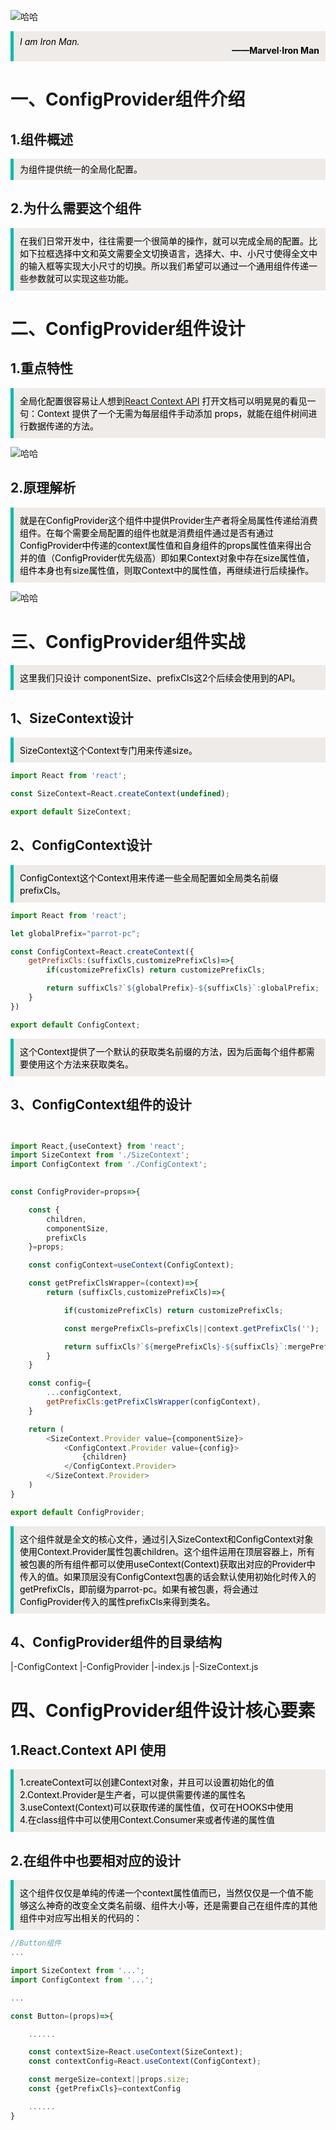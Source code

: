 ![哈哈](./assets/configprovider/ironman.jpg)


<blockquote style='padding: 10px; font-size: 1em; margin: 1em 0px; color: rgb(0, 0, 0); border-left: 5px solid rgba(0,189,170,1); background: rgb(239, 235, 233);line-height:1;'>
    <div>
        <div><i>I am Iron Man.</i></div>
        <div style="text-align:right;"><b>——Marvel·Iron Man</b></div>
    <div> 
    
</blockquote>
 
# 一、ConfigProvider组件介绍

## 1.组件概述

<blockquote style='padding: 10px; font-size: 1em; margin: 1em 0px; color: rgb(0, 0, 0); border-left: 5px solid rgba(0,189,170,1); background: rgb(239, 235, 233);line-height:1;'>
    为组件提供统一的全局化配置。
</blockquote>

## 2.为什么需要这个组件

<blockquote style='padding: 10px; font-size: 1em; margin: 1em 0px; color: rgb(0, 0, 0); border-left: 5px solid rgba(0,189,170,1); background: rgb(239, 235, 233);line-height:1。5;'>
    在我们日常开发中，往往需要一个很简单的操作，就可以完成全局的配置。比如下拉框选择中文和英文需要全文切换语言，选择大、中、小尺寸使得全文中的输入框等实现大小尺寸的切换。所以我们希望可以通过一个通用组件传递一些参数就可以实现这些功能。
</blockquote>

# 二、ConfigProvider组件设计
 
## 1.重点特性

<blockquote style='padding: 10px; font-size: 1em; margin: 1em 0px; color: rgb(0, 0, 0); border-left: 5px solid rgba(0,189,170,1); background: rgb(239, 235, 233);line-height:1。5;'>
    全局化配置很容易让人想到<a href="https://zh-hans.reactjs.org/docs/context.html#gatsby-focus-wrapper">React Context API</a> 打开文档可以明晃晃的看见一句：Context 提供了一个无需为每层组件手动添加 props，就能在组件树间进行数据传递的方法。
</blockquote>


![哈哈](./assets/configprovider/reactcontext.png)

## 2.原理解析

<blockquote style='padding: 10px; font-size: 1em; margin: 1em 0px; color: rgb(0, 0, 0); border-left: 5px solid rgba(0,189,170,1); background: rgb(239, 235, 233);line-height:1。5;'>
    就是在ConfigProvider这个组件中提供Provider生产者将全局属性传递给消费组件。在每个需要全局配置的组件也就是消费组件通过是否有通过ConfigProvider中传递的context属性值和自身组件的props属性值来得出合并的值（ConfigProvider优先级高）即如果Context对象中存在size属性值，组件本身也有size属性值，则取Context中的属性值，再继续进行后续操作。
</blockquote>

![哈哈](./assets/configprovider/thoery.jpg)

# 三、ConfigProvider组件实战

<blockquote style='padding: 10px; font-size: 1em; margin: 1em 0px; color: rgb(0, 0, 0); border-left: 5px solid rgba(0,189,170,1); background: rgb(239, 235, 233);line-height:1。5;'>
    这里我们只设计 componentSize、prefixCls这2个后续会使用到的API。
</blockquote> 

## 1、SizeContext设计


<blockquote style='padding: 10px; font-size: 1em; margin: 1em 0px; color: rgb(0, 0, 0); border-left: 5px solid rgba(0,189,170,1); background: rgb(239, 235, 233);line-height:1。5;'>
    SizeContext这个Context专门用来传递size。
</blockquote> 

```js
import React from 'react';

const SizeContext=React.createContext(undefined);

export default SizeContext;
```
 
## 2、ConfigContext设计

<blockquote style='padding: 10px; font-size: 1em; margin: 1em 0px; color: rgb(0, 0, 0); border-left: 5px solid rgba(0,189,170,1); background: rgb(239, 235, 233);line-height:1。5;'>
    ConfigContext这个Context用来传递一些全局配置如全局类名前缀prefixCls。
</blockquote> 

```js
import React from 'react';

let globalPrefix="parrot-pc";

const ConfigContext=React.createContext({
    getPrefixCls:(suffixCls,customizePrefixCls)=>{
        if(customizePrefixCls) return customizePrefixCls;

        return suffixCls?`${globalPrefix}-${suffixCls}`:globalPrefix;
    }
})

export default ConfigContext;
```

<blockquote style='padding: 10px; font-size: 1em; margin: 1em 0px; color: rgb(0, 0, 0); border-left: 5px solid rgba(0,189,170,1); background: rgb(239, 235, 233);line-height:1。5;'>
    这个Context提供了一个默认的获取类名前缀的方法，因为后面每个组件都需要使用这个方法来获取类名。
</blockquote> 

## 3、ConfigContext组件的设计

```js


import React,{useContext} from 'react';
import SizeContext from './SizeContext';
import ConfigContext from './ConfigContext';

 
const ConfigProvider=props=>{

    const {
        children,
        componentSize,
        prefixCls
    }=props;

    const configContext=useContext(ConfigContext);

    const getPrefixClsWrapper=(context)=>{
        return (suffixCls,customizePrefixCls)=>{ 

            if(customizePrefixCls) return customizePrefixCls;

            const mergePrefixCls=prefixCls||context.getPrefixCls('');

            return suffixCls?`${mergePrefixCls}-${suffixCls}`:mergePrefixCls;
        }
    }

    const config={
        ...configContext,
        getPrefixCls:getPrefixClsWrapper(configContext),
    }

    return (
        <SizeContext.Provider value={componentSize}>
            <ConfigContext.Provider value={config}>
                {children}
            </ConfigContext.Provider>
        </SizeContext.Provider>
    ) 
}

export default ConfigProvider;
```

<blockquote style='padding: 10px; font-size: 1em; margin: 1em 0px; color: rgb(0, 0, 0); border-left: 5px solid rgba(0,189,170,1); background: rgb(239, 235, 233);line-height:1。5;'>
    这个组件就是全文的核心文件，通过引入SizeContext和ConfigContext对象使用Context.Provider属性包裹children。这个组件运用在顶层容器上，所有被包裹的所有组件都可以使用useContext(Context)获取出对应的Provider中传入的值。如果顶层没有ConfigContext包裹的话会默认使用初始化时传入的getPrefixCls，即前缀为parrot-pc。如果有被包裹，将会通过ConfigProvider传入的属性prefixCls来得到类名。
</blockquote> 

## 4、ConfigProvider组件的目录结构

|-ConfigContext
|-ConfigProvider
|-index.js
|-SizeContext.js

# 四、ConfigProvider组件设计核心要素

## 1.React.Context API 使用

<blockquote style='padding: 10px; font-size: 1em; margin: 1em 0px; color: rgb(0, 0, 0); border-left: 5px solid rgba(0,189,170,1); background: rgb(239, 235, 233);line-height:1。5;'>
    <div>1.createContext可以创建Context对象，并且可以设置初始化的值</div>
    <div>2.Context.Provider是生产者，可以提供需要传递的属性名</div>
    <div>3.useContext(Context)可以获取传递的属性值，仅可在HOOKS中使用</div>
    <div>4.在class组件中可以使用Context.Consumer来或者传递的属性值</div>
</blockquote>


## 2.在组件中也要相对应的设计

<blockquote style='padding: 10px; font-size: 1em; margin: 1em 0px; color: rgb(0, 0, 0); border-left: 5px solid rgba(0,189,170,1); background: rgb(239, 235, 233);line-height:1。5;'>
    这个组件仅仅是单纯的传递一个context属性值而已，当然仅仅是一个值不能够这么神奇的改变全文类名前缀、组件大小等，还是需要自己在组件库的其他组件中对应写出相关的代码的：
</blockquote>

```js
//Button组件
...

import SizeContext from '...';
import ConfigContext from '...';

...

const Button=(props)=>{

    ......

    const contextSize=React.useContext(SizeContext);
    const contextConfig=React.useContext(ConfigContext);

    const mergeSize=context||props.size;
    const {getPrefixCls}=contextConfig

    ......
}

```
